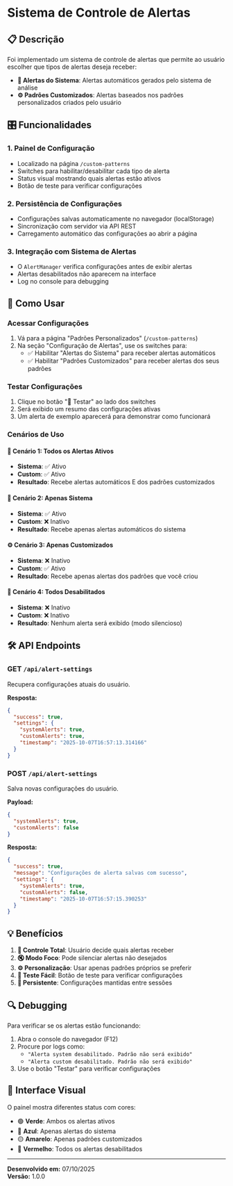 # Sistema de Controle de Alertas

## 📋 Descrição

Foi implementado um sistema de controle de alertas que permite ao usuário escolher que tipos de alertas deseja receber:

- **🤖 Alertas do Sistema**: Alertas automáticos gerados pelo sistema de análise
- **⚙️ Padrões Customizados**: Alertas baseados nos padrões personalizados criados pelo usuário

## 🎛️ Funcionalidades

### 1. Painel de Configuração

- Localizado na página `/custom-patterns`
- Switches para habilitar/desabilitar cada tipo de alerta
- Status visual mostrando quais alertas estão ativos
- Botão de teste para verificar configurações

### 2. Persistência de Configurações

- Configurações salvas automaticamente no navegador (localStorage)
- Sincronização com servidor via API REST
- Carregamento automático das configurações ao abrir a página

### 3. Integração com Sistema de Alertas

- O `AlertManager` verifica configurações antes de exibir alertas
- Alertas desabilitados não aparecem na interface
- Log no console para debugging

## 🔧 Como Usar

### Acessar Configurações

1. Vá para a página "Padrões Personalizados" (`/custom-patterns`)
2. Na seção "Configuração de Alertas", use os switches para:
   - ✅ Habilitar "Alertas do Sistema" para receber alertas automáticos
   - ✅ Habilitar "Padrões Customizados" para receber alertas dos seus padrões

### Testar Configurações

1. Clique no botão "🧪 Testar" ao lado dos switches
2. Será exibido um resumo das configurações ativas
3. Um alerta de exemplo aparecerá para demonstrar como funcionará

### Cenários de Uso

#### 🎯 Cenário 1: Todos os Alertas Ativos

- **Sistema**: ✅ Ativo
- **Custom**: ✅ Ativo
- **Resultado**: Recebe alertas automáticos E dos padrões customizados

#### 🤖 Cenário 2: Apenas Sistema

- **Sistema**: ✅ Ativo
- **Custom**: ❌ Inativo
- **Resultado**: Recebe apenas alertas automáticos do sistema

#### ⚙️ Cenário 3: Apenas Customizados

- **Sistema**: ❌ Inativo
- **Custom**: ✅ Ativo
- **Resultado**: Recebe apenas alertas dos padrões que você criou

#### 🚫 Cenário 4: Todos Desabilitados

- **Sistema**: ❌ Inativo
- **Custom**: ❌ Inativo
- **Resultado**: Nenhum alerta será exibido (modo silencioso)

## 🛠️ API Endpoints

### GET `/api/alert-settings`

Recupera configurações atuais do usuário.

**Resposta:**

```json
{
  "success": true,
  "settings": {
    "systemAlerts": true,
    "customAlerts": true,
    "timestamp": "2025-10-07T16:57:13.314166"
  }
}
```

### POST `/api/alert-settings`

Salva novas configurações do usuário.

**Payload:**

```json
{
  "systemAlerts": true,
  "customAlerts": false
}
```

**Resposta:**

```json
{
  "success": true,
  "message": "Configurações de alerta salvas com sucesso",
  "settings": {
    "systemAlerts": true,
    "customAlerts": false,
    "timestamp": "2025-10-07T16:57:15.390253"
  }
}
```

## 💡 Benefícios

1. **🎯 Controle Total**: Usuário decide quais alertas receber
2. **🔇 Modo Foco**: Pode silenciar alertas não desejados
3. **⚙️ Personalização**: Usar apenas padrões próprios se preferir
4. **🧪 Teste Fácil**: Botão de teste para verificar configurações
5. **💾 Persistente**: Configurações mantidas entre sessões

## 🔍 Debugging

Para verificar se os alertas estão funcionando:

1. Abra o console do navegador (F12)
2. Procure por logs como:
   - `"Alerta system desabilitado. Padrão não será exibido"`
   - `"Alerta custom desabilitado. Padrão não será exibido"`
3. Use o botão "Testar" para verificar configurações

## 📱 Interface Visual

O painel mostra diferentes status com cores:

- 🟢 **Verde**: Ambos os alertas ativos
- 🔵 **Azul**: Apenas alertas do sistema
- 🟡 **Amarelo**: Apenas padrões customizados
- 🔴 **Vermelho**: Todos os alertas desabilitados

---

**Desenvolvido em:** 07/10/2025  
**Versão:** 1.0.0
